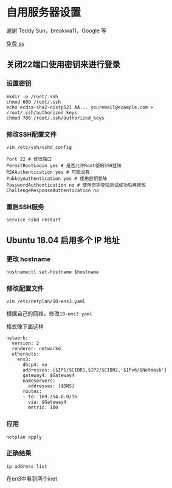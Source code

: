 # 自用服务器设置
谢谢 Teddy Sun，breakwa11，Google 等

[免费 ss](https://my.freess.today/)

## 关闭22端口使用密钥来进行登录
### 设置密钥
```
mkdir -p /root/.ssh
chmod 600 /root/.ssh
echo ecdsa-sha2-nistp521 AA... youremail@example.com > /root/.ssh/authorized_keys
chmod 700 /root/.ssh/authorized_keys
```
### 修改SSH配置文件
```
vim /etc/ssh/sshd_config
```
```
Port 22 # 修改端口
PermitRootLogin yes # 是否允许Root使用SSH登陆
RSAAuthentication yes # 可能没有
PubkeyAuthentication yes # 使用密钥登陆
PasswordAuthentication no # 使用密钥登陆测试成功后再修改
ChallengeResponseAuthentication no
```
### 重启SSH服务
```
service sshd restart
```

## Ubuntu 18.04 启用多个 IP 地址
### 更改 hostname
```
hostnamectl set-hostname $hostname
```

### 修改配置文件
```
vim /etc/netplan/10-ens3.yaml
```
根据自己的网络，修改`10-ens3.yaml`

格式像下面这样
```
network:
  version: 2
  renderer: networkd
  ethernets:
    ens3:
      dhcp4: no
      addresses: [$IP1/$CIDR1,$IP2/$CIDR2,'$IPv6/$Netmask']
      gateway4: $Gateway4
      nameservers:
        addresses: [$DNS]
      routes:
      - to: 169.254.0.0/16
        via: $Gateway4
        metric: 100
```

### 应用
```
netplan apply
```

### 正确结果
```
ip address list
```

在en3中看到两个inet
